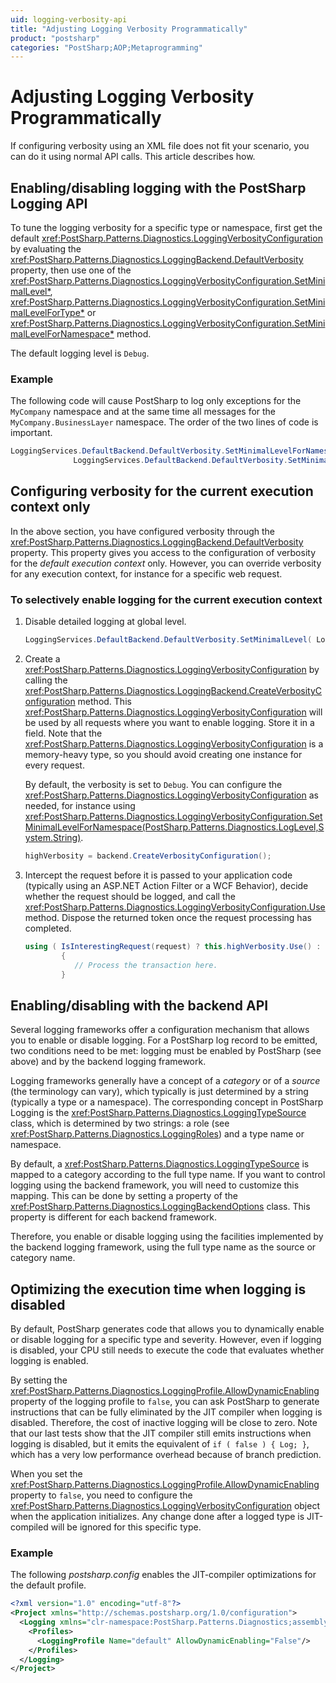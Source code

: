 ```yaml
---
uid: logging-verbosity-api
title: "Adjusting Logging Verbosity Programmatically"
product: "postsharp"
categories: "PostSharp;AOP;Metaprogramming"
---
```

# Adjusting Logging Verbosity Programmatically

If configuring verbosity using an XML file does not fit your scenario, you can do it using normal API calls. This article describes how.


## Enabling/disabling logging with the PostSharp Logging API

To tune the logging verbosity for a specific type or namespace, first get the default <xref:PostSharp.Patterns.Diagnostics.LoggingVerbosityConfiguration> by evaluating the <xref:PostSharp.Patterns.Diagnostics.LoggingBackend.DefaultVerbosity> property, then use one of the <xref:PostSharp.Patterns.Diagnostics.LoggingVerbosityConfiguration.SetMinimalLevel*>, <xref:PostSharp.Patterns.Diagnostics.LoggingVerbosityConfiguration.SetMinimalLevelForType*> or <xref:PostSharp.Patterns.Diagnostics.LoggingVerbosityConfiguration.SetMinimalLevelForNamespace*> method. 

The default logging level is `Debug`. 


### Example

The following code will cause PostSharp to log only exceptions for the `MyCompany` namespace and at the same time all messages for the `MyCompany.BusinessLayer` namespace. The order of the two lines of code is important. 

```csharp
LoggingServices.DefaultBackend.DefaultVerbosity.SetMinimalLevelForNamespace(LogLevel.Error, "MyCompany");
              LoggingServices.DefaultBackend.DefaultVerbosity.SetMinimalLevelForNamespace(LogLevel.Debug, "MyCompany.BusinessLayer");
```


## Configuring verbosity for the current execution context only

In the above section, you have configured verbosity through the <xref:PostSharp.Patterns.Diagnostics.LoggingBackend.DefaultVerbosity> property. This property gives you access to the configuration of verbosity for the *default execution context* only. However, you can override verbosity for any execution context, for instance for a specific web request. 


### To selectively enable logging for the current execution context

1. Disable detailed logging at global level.

    ```csharp
    LoggingServices.DefaultBackend.DefaultVerbosity.SetMinimalLevel( LogLevel.Warning );
    ```


2. Create a <xref:PostSharp.Patterns.Diagnostics.LoggingVerbosityConfiguration> by calling the <xref:PostSharp.Patterns.Diagnostics.LoggingBackend.CreateVerbosityConfiguration> method. This <xref:PostSharp.Patterns.Diagnostics.LoggingVerbosityConfiguration> will be used by all requests where you want to enable logging. Store it in a field. Note that the <xref:PostSharp.Patterns.Diagnostics.LoggingVerbosityConfiguration> is a memory-heavy type, so you should avoid creating one instance for every request. 

    By default, the verbosity is set to `Debug`. You can configure the <xref:PostSharp.Patterns.Diagnostics.LoggingVerbosityConfiguration> as needed, for instance using <xref:PostSharp.Patterns.Diagnostics.LoggingVerbosityConfiguration.SetMinimalLevelForNamespace(PostSharp.Patterns.Diagnostics.LogLevel,System.String)>. 

    ```csharp
    highVerbosity = backend.CreateVerbosityConfiguration();
    ```


3. Intercept the request before it is passed to your application code (typically using an ASP.NET Action Filter or a WCF Behavior), decide whether the request should be logged, and call the <xref:PostSharp.Patterns.Diagnostics.LoggingVerbosityConfiguration.Use> method. Dispose the returned token once the request processing has completed. 

    ```csharp
    using ( IsInterestingRequest(request) ? this.highVerbosity.Use() : null )
            {
               // Process the transaction here.
            }
    ```



## Enabling/disabling with the backend API

Several logging frameworks offer a configuration mechanism that allows you to enable or disable logging. For a PostSharp log record to be emitted, two conditions need to be met: logging must be enabled by PostSharp (see above) and by the backend logging framework.

Logging frameworks generally have a concept of a *category* or of a *source* (the terminology can vary), which typically is just determined by a string (typically a type or a namespace). The corresponding concept in PostSharp Logging is the <xref:PostSharp.Patterns.Diagnostics.LoggingTypeSource> class, which is determined by two strings: a role (see <xref:PostSharp.Patterns.Diagnostics.LoggingRoles>) and a type name or namespace. 

By default, a <xref:PostSharp.Patterns.Diagnostics.LoggingTypeSource> is mapped to a category according to the full type name. If you want to control logging using the backend framework, you will need to customize this mapping. This can be done by setting a property of the <xref:PostSharp.Patterns.Diagnostics.LoggingBackendOptions> class. This property is different for each backend framework. 

Therefore, you enable or disable logging using the facilities implemented by the backend logging framework, using the full type name as the source or category name.


## Optimizing the execution time when logging is disabled

By default, PostSharp generates code that allows you to dynamically enable or disable logging for a specific type and severity. However, even if logging is disabled, your CPU still needs to execute the code that evaluates whether logging is enabled.

By setting the <xref:PostSharp.Patterns.Diagnostics.LoggingProfile.AllowDynamicEnabling> property of the logging profile to `false`, you can ask PostSharp to generate instructions that can be fully eliminated by the JIT compiler when logging is disabled. Therefore, the cost of inactive logging will be close to zero. Note that our last tests show that the JIT compiler still emits instructions when logging is disabled, but it emits the equivalent of `if ( false ) { Log; }`, which has a very low performance overhead because of branch prediction. 

When you set the <xref:PostSharp.Patterns.Diagnostics.LoggingProfile.AllowDynamicEnabling> property to `false`, you need to configure the <xref:PostSharp.Patterns.Diagnostics.LoggingVerbosityConfiguration> object when the application initializes. Any change done after a logged type is JIT-compiled will be ignored for this specific type. 


### Example

The following *postsharp.config* enables the JIT-compiler optimizations for the default profile. 

```xml
<?xml version="1.0" encoding="utf-8"?>
<Project xmlns="http://schemas.postsharp.org/1.0/configuration">
  <Logging xmlns="clr-namespace:PostSharp.Patterns.Diagnostics;assembly:PostSharp.Patterns.Diagnostics">
    <Profiles>
      <LoggingProfile Name="default" AllowDynamicEnabling="False"/>
    </Profiles>
  </Logging>
</Project>
```

